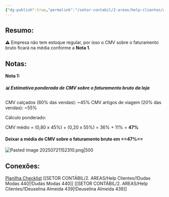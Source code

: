 ```yaml
---
{"dg-publish":true,"permalink":"/setor-contabil/2-areas/help-clientes/dudas-modas-440/","dgPassFrontmatter":true,"created":"2025-07-21T15:20:07.247-03:00","updated":"2025-07-22T12:11:39.253-03:00"}
---
```


## **Resumo:**

⚠️ Empresa não tem estoque regular, por isso o  CMV sobre o faturamento bruto ficará na média conforme a **Nota 1**.


## **Notas:**


**Nota 1:**
##### 📊 Estimativa ponderada de CMV sobre o faturamento bruto da loja


CMV calçados (80% das vendas): ~45%
CMV artigos de viagem (20% das vendas): ~55%

Cálculo ponderado:

CMV médio = (0,80 x 45%) + (0,20 x 55%) = 36% + 11% = **47%**

#### Deixar a média de CMV sobre o faturamento bruto em ==**47%**==



![Pasted image 20250721152310.png|500](/img/user/4%20ARQUIVOS/Pasted%20image%2020250721152310.png)



## **Conexões:**

[Planilha Checklist](https://docs.google.com/spreadsheets/d/1gXmgnmnMHAzqkPoeEKGZl5QKN-78s_vL/edit?gid=1532359170#gid=1532359170)
[[SETOR CONTÁBIL/2. AREAS/Help Clientes/!Dudas Modas 440\|!Dudas Modas 440]]
[[SETOR CONTÁBIL/2. AREAS/Help Clientes/!Deuselina Almeida 439\|!Deuselina Almeida 439]]